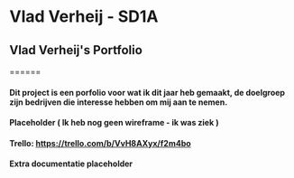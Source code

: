 # Vlad Verheij - SD1A
## Vlad Verheij's Portfolio
======

#### Dit project is een porfolio voor wat ik dit jaar heb gemaakt, de doelgroep zijn bedrijven die interesse hebben om mij aan te nemen.

#### Placeholder ( Ik heb nog geen wireframe - ik was ziek )
#### Trello: https://trello.com/b/VvH8AXyx/f2m4bo
#### Extra documentatie placeholder